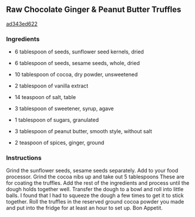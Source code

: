## Raw Chocolate Ginger & Peanut Butter Truffles

[ad343ed622](http://www.food.com/recipe/raw-chocolate-ginger-peanut-butter-truffles-301140)

### Ingredients

 - 6 tablespoon of seeds, sunflower seed kernels, dried

 - 6 tablespoon of seeds, sesame seeds, whole, dried

 - 10 tablespoon of cocoa, dry powder, unsweetened

 - 2 tablespoon of vanilla extract

 - 14 teaspoon of salt, table

 - 3 tablespoon of sweetener, syrup, agave

 - 1 tablespoon of sugars, granulated

 - 3 tablespoon of peanut butter, smooth style, without salt

 - 2 teaspoon of spices, ginger, ground

### Instructions

Grind the sunflower seeds, sesame seeds separately. Add to your food processor. Grind the cocoa nibs up and take out 5 tablespoons These are for coating the truffles. Add the rest of the ingredients and process until the dough holds together well. Transfer the dough to a bowl and roll into little balls. I found that I had to squeeze the dough a few times to get it to stick together. Roll the truffles in the reserved ground cocoa powder you made and put into the fridge for at least an hour to set up. Bon Appetit.